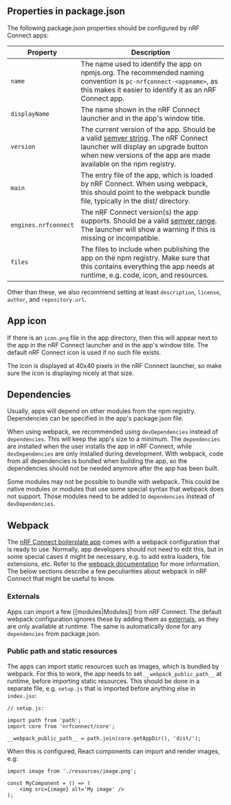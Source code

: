 ## Properties in package.json

The following package.json properties should be configured by nRF Connect apps:

| Property | Description |
| -------- | ----------- |
| `name`   | The name used to identify the app on npmjs.org. The recommended naming convention is `pc-nrfconnect-<appname>`, as this makes it easier to identify it as an nRF Connect app. |
| `displayName` | The name shown in the nRF Connect launcher and in the app's window title. |
| `version` | The current version of the app. Should be a valid [semver string](http://semver.org/). The nRF Connect launcher will display an upgrade button when new versions of the app are made available on the npm registry. |
| `main` | The entry file of the app, which is loaded by nRF Connect. When using webpack, this should point to the webpack bundle file, typically in the dist/ directory. |
| `engines.nrfconnect` | The nRF Connect version(s) the app supports. Should be a valid [semver range](https://github.com/npm/node-semver#ranges). The launcher will show a warning if this is missing or incompatible. |
| `files` | The files to include when publishing the app on the npm registry. Make sure that this contains everything the app needs at runtime, e.g. code, icon, and resources. |

Other than these, we also recommend setting at least `description`, `license`, `author`, and `repository.url`.

## App icon

If there is an `icon.png` file in the app directory, then this will appear next to the app in the nRF Connect launcher and in the app's window title. The default nRF Connect icon is used if no such file exists.

The icon is displayed at 40x40 pixels in the nRF Connect launcher, so make sure the icon is displaying nicely at that size.

## Dependencies

Usually, apps will depend on other modules from the npm registry. Dependencies can be specified in the app's package.json file. 

When using webpack, we recommended using `devDependencies` instead of `dependencies`. This will keep the app's size to a minimum. The `dependencies` are installed when the user installs the app in nRF Connect, while `devDependencies` are only installed during development. With webpack, code from all dependencies is bundled when building the app, so the dependencies should not be needed anymore after the app has been built.

Some modules may not be possible to bundle with webpack. This could be native modules or modules that use some special syntax that webpack does not support. Those modules need to be added to `dependencies` instead of `devDependencies`.

## Webpack

The [nRF Connect boilerplate app](https://github.com/NordicSemiconductor/pc-nrfconnect-boilerplate) comes with a webpack configuration that is ready to use. Normally, app developers should not need to edit this, but in some special cases it might be necessary, e.g. to add extra loaders, file extensions, etc. Refer to the [webpack documentation](https://webpack.js.org/) for more information. The below sections describe a few peculiarities about webpack in nRF Connect that might be useful to know.

### Externals

Apps can import a few [[modules|Modules]] from nRF Connect. The default webpack configuration ignores these by adding them as [externals](https://webpack.js.org/configuration/externals/), as they are only available at runtime. The same is automatically done for any `dependencies` from package.json.

### Public path and static resources

The apps can import static resources such as images, which is bundled by webpack. For this to work, the app needs to set `__webpack_public_path__` at runtime, before importing static resources. This should be done in a separate file, e.g. `setup.js` that is imported before anything else in `index.jsx`:

```
// setup.js:

import path from 'path';
import core from 'nrfconnect/core';

__webpack_public_path__ = path.join(core.getAppDir(), 'dist/');
```

When this is configured, React components can import and render images, e.g:

```
import image from './resources/image.png';

const MyComponent = () => (
    <img src={image} alt='My image' />
);
```